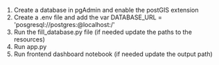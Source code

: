 1. Create a database in pgAdmin and enable the postGIS extension
2. Create a .env file and add the var DATABASE_URL = 'posgresql://postgres:<your password>@localhost:<your port>/<db name>'
3. Run the fill_database.py file (if needed update the paths to the resources)
4. Run app.py
5. Run frontend dashboard notebook (if needed update the output path)